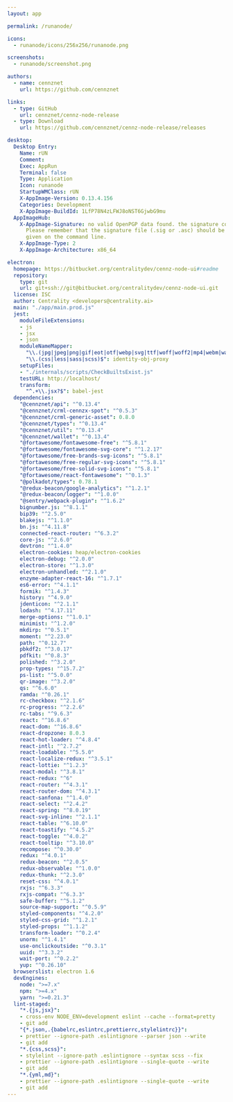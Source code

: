 ```yaml
---
layout: app

permalink: /runanode/

icons:
  - runanode/icons/256x256/runanode.png

screenshots:
  - runanode/screenshot.png

authors:
  - name: cennznet
    url: https://github.com/cennznet

links:
  - type: GitHub
    url: cennznet/cennz-node-release
  - type: Download
    url: https://github.com/cennznet/cennz-node-release/releases

desktop:
  Desktop Entry:
    Name: rUN
    Comment: 
    Exec: AppRun
    Terminal: false
    Type: Application
    Icon: runanode
    StartupWMClass: rUN
    X-AppImage-Version: 0.13.4.156
    Categories: Development
    X-AppImage-BuildId: 1LfP78N4zLFWJ8oNST6GjwbG9mu
  AppImageHub:
    X-AppImage-Signature: no valid OpenPGP data found. the signature could not be verified.
      Please remember that the signature file (.sig or .asc) should be the first file
      given on the command line.
    X-AppImage-Type: 2
    X-AppImage-Architecture: x86_64

electron:
  homepage: https://bitbucket.org/centralitydev/cennz-node-ui#readme
  repository:
    type: git
    url: git+ssh://git@bitbucket.org/centralitydev/cennz-node-ui.git
  license: ISC
  author: Centrality <developers@centrality.ai>
  main: "./app/main.prod.js"
  jest:
    moduleFileExtensions:
    - js
    - jsx
    - json
    moduleNameMapper:
      "\\.(jpg|jpeg|png|gif|eot|otf|webp|svg|ttf|woff|woff2|mp4|webm|wav|mp3|m4a|aac|oga)$": "<rootDir>/internals/mocks/fileMock.js"
      "\\.(css|less|sass|scss)$": identity-obj-proxy
    setupFiles:
    - "./internals/scripts/CheckBuiltsExist.js"
    testURL: http://localhost/
    transform:
      "^.+\\.jsx?$": babel-jest
  dependencies:
    "@cennznet/api": "^0.13.4"
    "@cennznet/crml-cennzx-spot": "^0.5.3"
    "@cennznet/crml-generic-asset": 0.8.0
    "@cennznet/types": "^0.13.4"
    "@cennznet/util": "^0.13.4"
    "@cennznet/wallet": "^0.13.4"
    "@fortawesome/fontawesome-free": "^5.8.1"
    "@fortawesome/fontawesome-svg-core": "^1.2.17"
    "@fortawesome/free-brands-svg-icons": "^5.8.1"
    "@fortawesome/free-regular-svg-icons": "^5.8.1"
    "@fortawesome/free-solid-svg-icons": "^5.8.1"
    "@fortawesome/react-fontawesome": "^0.1.3"
    "@polkadot/types": 0.78.1
    "@redux-beacon/google-analytics": "^1.2.1"
    "@redux-beacon/logger": "^1.0.0"
    "@sentry/webpack-plugin": "^1.6.2"
    bignumber.js: "^8.1.1"
    bip39: "^2.5.0"
    blakejs: "^1.1.0"
    bn.js: "^4.11.8"
    connected-react-router: "^6.3.2"
    core-js: "^2.6.0"
    devtron: "^1.4.0"
    electron-cookies: heap/electron-cookies
    electron-debug: "^2.0.0"
    electron-store: "^1.3.0"
    electron-unhandled: "^2.1.0"
    enzyme-adapter-react-16: "^1.7.1"
    es6-error: "^4.1.1"
    formik: "^1.4.3"
    history: "^4.9.0"
    jdenticon: "^2.1.1"
    lodash: "^4.17.11"
    merge-options: "^1.0.1"
    minimist: "^1.2.0"
    mkdirp: "^0.5.1"
    moment: "^2.23.0"
    path: "^0.12.7"
    pbkdf2: "^3.0.17"
    pdfkit: "^0.8.3"
    polished: "^3.2.0"
    prop-types: "^15.7.2"
    ps-list: "^5.0.0"
    qr-image: "^3.2.0"
    qs: "^6.6.0"
    ramda: "^0.26.1"
    rc-checkbox: "^2.1.6"
    rc-progress: "^2.2.6"
    rc-tabs: "^9.6.3"
    react: "^16.8.6"
    react-dom: "^16.8.6"
    react-dropzone: 8.0.3
    react-hot-loader: "^4.8.4"
    react-intl: "^2.7.2"
    react-loadable: "^5.5.0"
    react-localize-redux: "^3.5.1"
    react-lottie: "^1.2.3"
    react-modal: "^3.8.1"
    react-redux: "^6"
    react-router: "^4.3.1"
    react-router-dom: "^4.3.1"
    react-sanfona: "^1.4.0"
    react-select: "^2.4.2"
    react-spring: "^8.0.19"
    react-svg-inline: "^2.1.1"
    react-table: "^6.10.0"
    react-toastify: "^4.5.2"
    react-toggle: "^4.0.2"
    react-tooltip: "^3.10.0"
    recompose: "^0.30.0"
    redux: "^4.0.1"
    redux-beacon: "^2.0.5"
    redux-observable: "^1.0.0"
    redux-thunk: "^2.3.0"
    reset-css: "^4.0.1"
    rxjs: "^6.3.3"
    rxjs-compat: "^6.3.3"
    safe-buffer: "^5.1.2"
    source-map-support: "^0.5.9"
    styled-components: "^4.2.0"
    styled-css-grid: "^1.2.1"
    styled-props: "^1.1.2"
    transform-loader: "^0.2.4"
    unorm: "^1.4.1"
    use-onclickoutside: "^0.3.1"
    uuid: "^3.3.2"
    wait-port: "^0.2.2"
    yup: "^0.26.10"
  browserslist: electron 1.6
  devEngines:
    node: ">=7.x"
    npm: ">=4.x"
    yarn: ">=0.21.3"
  lint-staged:
    "*.{js,jsx}":
    - cross-env NODE_ENV=development eslint --cache --format=pretty
    - git add
    "{*.json,.{babelrc,eslintrc,prettierrc,stylelintrc}}":
    - prettier --ignore-path .eslintignore --parser json --write
    - git add
    "*.{css,scss}":
    - stylelint --ignore-path .eslintignore --syntax scss --fix
    - prettier --ignore-path .eslintignore --single-quote --write
    - git add
    "*.{yml,md}":
    - prettier --ignore-path .eslintignore --single-quote --write
    - git add
---
```

